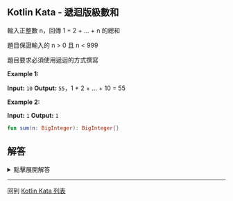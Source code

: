 ## Kotlin Kata - 遞迴版級數和

輸入正整數 n，回傳 1 + 2 + ... + n 的總和

題目保證輸入的 n > 0 且 n < 999 

題目要求必須使用遞迴的方式撰寫

**Example 1:**

**Input:** `10`
**Output:** `55`，1 + 2 + ... + 10 = 55

**Example 2:**

**Input:** `1`
**Output:** `1`


```kotlin
fun sum(n: BigInteger): BigInteger{}
```

## 解答

<details>
  <summary>點擊展開解答</summary>

利用 BigInteger 的操作

我們可以用下面的方式遞迴

```kotlin
fun sum(number: BigInteger): BigInteger {  
    return when (number) {  
        BigInteger.ONE -> BigInteger.ONE
	else -> sum(number - BigInteger.ONE) + number  
    }  
}
```
由於這裡只有兩個條件，我們也可以使用 `if`

```kotlin
fun sum(number: BigInteger): BigInteger {  
    return if (number == BigInteger.ONE) {  
        BigInteger.ONE
    } else {
        sum(number - BigInteger.ONE) + number  
    } 
}
```
	
這個遞迴的寫法，導致數字很大時，比方說 n=999_999_999

f(999_999_999) 呼叫了 f(999_999_998)

f(999_999_998) 呼叫了 f(999_999_997) ⋯⋯

依此類推，會需要呼叫很多的函數

如果我們希望可以減少記憶體使用量

可以調整為 [Kotlin Kata 尾遞迴版級數和](tail-recursive-sum-of-series.md)
  
</details>

------

回到 [Kotlin Kata 列表](index.md)

